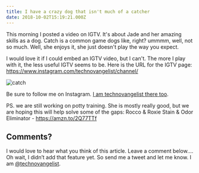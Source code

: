 ```yaml
---
title: I have a crazy dog that isn't much of a catcher
date: 2018-10-02T15:19:21.000Z
---
```

This morning I posted a video on IGTV. It's about Jade and her amazing skills as a dog. Catch is a common game dogs like, right? ummmm, well, not so much. Well, she enjoys it, she just doesn't play the way you expect.

I would love it if I could embed an IGTV video, but I can't. The more I play with it, the less useful IGTV seems to be. Here is the URL for the IGTV page:  https://www.instagram.com/technovangelist/channel/


![catch](blob:https://eager-curran-3f8a55.netlify.com/92be203e-4eb3-4ab5-a977-0e3e3582d725) 


Be sure to follow me on Instagram. [I am technovangelist there too](https://www.instagram.com/technovangelist/).

PS. we are still working on potty training. She is mostly really good, but we are hoping this will help solve some of the gaps: Rocco & Roxie Stain & Odor Eliminator - https://amzn.to/2Q77TTf

## Comments?

I would love to hear what you think of this article. Leave a comment below…. Oh wait, I didn’t add that feature yet. So send me a tweet and let me know. I am [@technovangelist](http://twitter.com/technovangelist).


